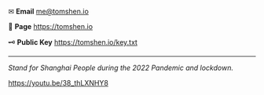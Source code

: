 ✉ **Email** me@tomshen.io

📝 **Page** https://tomshen.io

🗝 **Public Key** https://tomshen.io/key.txt

--------

*Stand for Shanghai People during the 2022 Pandemic and lockdown.*

https://youtu.be/38_thLXNHY8
